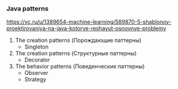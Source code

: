 ### Java patterns

https://vc.ru/u/1389654-machine-learning/589870-5-shablonov-proektirovaniya-na-java-kotorye-reshayut-osnovnye-problemy

1. The creation patterns (Порождающие паттерны)
    - Singleton
2. The creation patterns (Структурные паттерны)
    - Decorator
3. The behavior patterns (Поведенческие паттерны)
    - Observer
    - Strategy